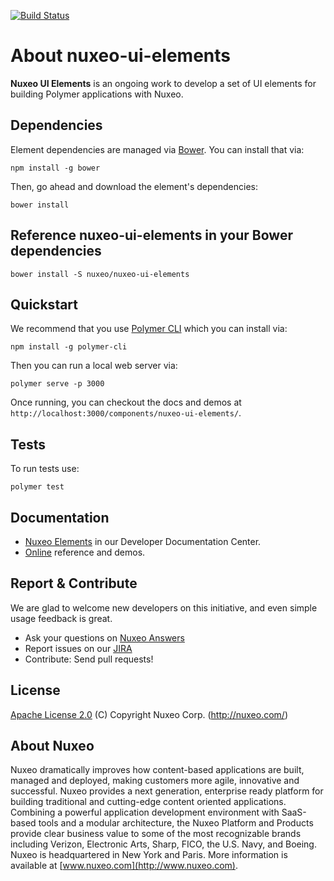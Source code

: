 [![Build Status](https://qa.nuxeo.org/jenkins/buildStatus/icon?job=master/nuxeo-ui-elements-master)](https://qa.nuxeo.org/jenkins/job/master/job/nuxeo-ui-elements-master/)

# About nuxeo-ui-elements

**Nuxeo UI Elements** is an ongoing work to develop a set of UI elements for building Polymer applications with Nuxeo.

## Dependencies

Element dependencies are managed via [Bower](http://bower.io/). You can
install that via:

    npm install -g bower

Then, go ahead and download the element's dependencies:

    bower install

## Reference nuxeo-ui-elements in your Bower dependencies

    bower install -S nuxeo/nuxeo-ui-elements

## Quickstart

We recommend that you use [Polymer CLI](https://github.com/Polymer/polymer-cli) which you can install via:

    npm install -g polymer-cli

Then you can run a local web server via:

    polymer serve -p 3000

Once running, you can checkout the docs and demos at `http://localhost:3000/components/nuxeo-ui-elements/`.

## Tests

To run tests use:

    polymer test

## Documentation

- [Nuxeo Elements](https://doc.nuxeo.com/x/XJCRAQ) in our Developer Documentation Center.
- [Online](http://nuxeo.github.io/nuxeo-ui-elements) reference and demos.

## Report & Contribute

We are glad to welcome new developers on this initiative, and even simple usage feedback is great.
- Ask your questions on [Nuxeo Answers](http://answers.nuxeo.com)
- Report issues on our [JIRA](https://jira.nuxeo.com/browse/ELEMENTS)
- Contribute: Send pull requests!

## License

[Apache License 2.0](https://www.apache.org/licenses/LICENSE-2.0.txt) (C) Copyright Nuxeo Corp. (http://nuxeo.com/)

## About Nuxeo
Nuxeo dramatically improves how content-based applications are built, managed and deployed, making customers more agile, innovative and successful. Nuxeo provides a next generation, enterprise ready platform for building traditional and cutting-edge content oriented applications. Combining a powerful application development environment with SaaS-based tools and a modular architecture, the Nuxeo Platform and Products provide clear business value to some of the most recognizable brands including Verizon, Electronic Arts, Sharp, FICO, the U.S. Navy, and Boeing. Nuxeo is headquartered in New York and Paris. More information is available at [www.nuxeo.com](http://www.nuxeo.com).
